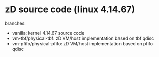# zD source code (linux 4.14.67)
branches:

* vanilla: kernel 4.14.67 source code
* vm-tbf/physical-tbf: zD VM/host implementation based on tbf qdisc
* vm-pfifo/physical-pfifo: zD VM/host implementation based on pfifo qdisc

